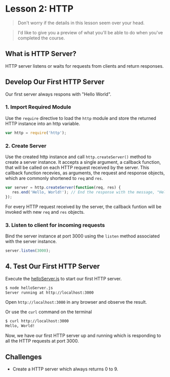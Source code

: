 # Lesson 2: HTTP

> Don't worry if the details in this lesson seem over your head.

> I'd like to give you a preview of what you'll be able to do when you've completed the course.

## What is HTTP Server?
HTTP server listens or waits for requests from clients and return responses.

## Develop Our First HTTP Server

Our first server always respons with "Hello World".

### 1. Import Required Module
Use the `require` directive to load the `http` module and store the returned HTTP instance into an http variable.
```js
var http = require('http');
```

### 2. Create Server

Use the created http instance and call `http.createServer()` method to create a server instance.
It accepts a single argument, a callback function, that will be called on each HTTP request received by the server.
This callback function recevies, as arguments, the request and response objects, which are commonly shortened to `req` and `res`.

```js
var server = http.createServer(function(req, res) {
   res.end('Hello, World!'); // End the response with the message, "Hello, World!"
});
```

For every HTTP request received by the server, the callback funtion will be invoked with new `req` and `res` objects.


### 3. Listen to client for incoming requests

Bind the server instance at port 3000 using the `listen` method associated with the server instance. 

```js
server.listen(3000);
```

## 4. Test Our First HTTP Server

Execute the [helloServer.js](helloServer.js) to start our first HTTP server.

```bash
$ node helloServer.js
Server running at http://localhost:3000
```

Open `http://localhost:3000` in any browser and observe the result.

Or use the `curl` command on the terminal
```bash
$ curl http://localhost:3000
Hello, World!
```

Now, we have our first HTTP server up and running which is responding to all the HTTP requests at port 3000.

## Challenges
- Create a HTTP server which always returns 0 to 9.
